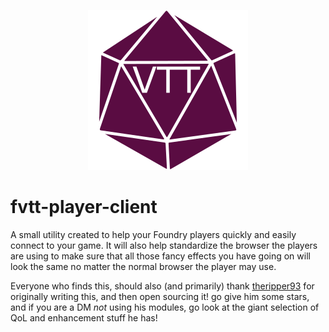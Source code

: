 <p align="center">
  <img src="icon/vttclienticon.png"/>
</p>

# fvtt-player-client
A small utility created to help your Foundry players quickly and easily connect to your game. It will also help standardize the browser the players are using to make sure that all those fancy effects you have going on will look the same no matter the normal browser the player may use.

Everyone who finds this, should also (and primarily) thank [theripper93](https://github.com/theripper93) for originally writing this, and then open sourcing it! go give him some stars, and if you are a DM *not* using his modules, go look at the giant selection of QoL and enhancement stuff he has!
